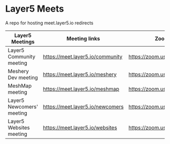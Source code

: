 # Layer5 Meets

A repo for hosting meet.layer5.io redirects

| Layer5 Meetings           | Meeting links                        | Zoom links                    |
|---------------------------|--------------------------------------|-------------------------------|
| Layer5 Community meeting  | https://meet.layer5.io/community     | https://zoom.us/j/92211493668 |   
| Meshery Dev meeting       | https://meet.layer5.io/meshery       | https://zoom.us/j/94500620644 |   
| MeshMap meeting           | https://meet.layer5.io/meshmap       | https://zoom.us/s/96203889603 |   
| Layer5 Newcomers' meeting | https://meet.layer5.io/newcomers     | https://zoom.us/j/95863370241 |   
| Layer5 Websites meeting   | https://meet.layer5.io/websites      | https://zoom.us/s/96393160667 |   